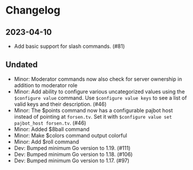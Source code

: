 # Changelog

## 2023-04-10

- Add basic support for slash commands. (#81)

## Undated

- Minor: Moderator commands now also check for server ownership in addition to moderator role
- Minor: Add ability to configure various uncategorized values using the `$configure value` command. Use `$configure value keys` to see a list of valid keys and their description. (#46)
- Minor: The \$points command now has a configurable pajbot host instead of pointing at `forsen.tv`. Set it with `$configure value set pajbot_host forsen.tv`. (#46)
- Minor: Added $8ball command
- Minor: Make $colors command output colorful
- Minor: Add $roll command
- Dev: Bumped minimum Go version to 1.19. (#111)
- Dev: Bumped minimum Go version to 1.18. (#106)
- Dev: Bumped minimum Go version to 1.17. (#97)
